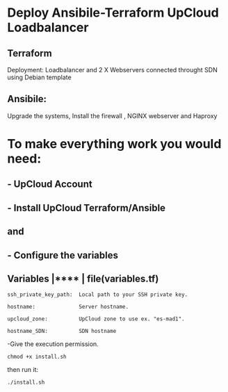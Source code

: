 # Deploy Ansibile-Terraform UpCloud Loadbalancer

## Terraform 

Deployment: Loadbalancer and 2 X Webservers connected throught SDN using Debian template


## Ansibile:

Upgrade the systems, Install the firewall , NGINX webserver and Haproxy  




# To make everything work you would need:

## - UpCloud Account

## - Install UpCloud Terraform/Ansible 

## and

## - Configure the variables 

## Variables       |**** |   file(variables.tf)
```
ssh_private_key_path:  Local path to your SSH private key.

hostname:              Server hostname.

upcloud_zone:          UpCloud zone to use ex. "es-mad1".  

hostname_SDN:          SDN hostname
```


-Give the execution permission.
```
chmod +x install.sh
```
then run it:
```
./install.sh
```
 
 
